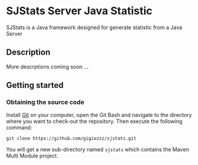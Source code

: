 SJStats Server Java Statistic
=============================

SJStats is a Java framework designed for generate statistic from a Java Server

Description
-----------

More descrptions coming soon ...

Getting started
---------------

### Obtaining the source code

Install [Git](http://git-scm.com/downloads) on your computer, open the Git Bash and navigate to the directory where you want to check-out the repository. Then execute the following command:

    git clone https://github.com/gigiozzz/sjstats.git

You will get a new sub-directory named `sjstats` which contains the Maven Multi Module project.


